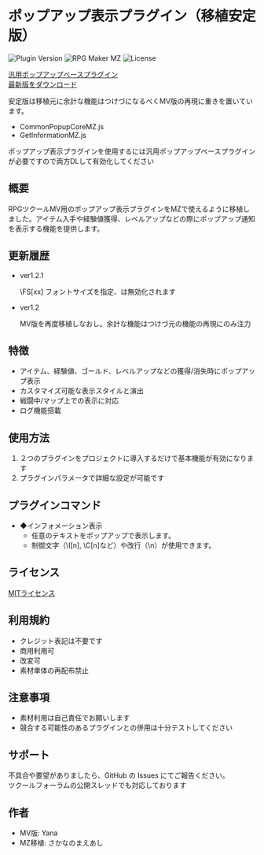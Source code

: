 # ポップアップ表示プラグイン（移植安定版）

![Plugin Version](https://img.shields.io/badge/version-1.2.1-blue)
![RPG Maker MZ](https://img.shields.io/badge/RPG%20Maker-MZ-green)
![License](https://img.shields.io/badge/license-MIT-brightgreen)


[汎用ポップアップベースプラグイン](https://raw.githubusercontent.com/fishs075/MZ/refs/heads/main/CommonPopupCoreMZ.js)<br>
[最新版をダウンロード](https://raw.githubusercontent.com/fishs075/MZ/refs/heads/main/GetInformationMZ.js)<br>

安定版は移植元に余計な機能はつけづになるべくMV版の再現に重きを置いています。

 - CommonPopupCoreMZ.js
 - GetInformationMZ.js

ポップアップ表示プラグインを使用するには汎用ポップアップベースプラグインが必要ですので両方DLして有効化してください


## 概要
RPGツクールMV用のポップアップ表示プラグインをMZで使えるように移植しました。アイテム入手や経験値獲得、レベルアップなどの際にポップアップ通知を表示する機能を提供します。

## 更新履歴
 - ver1.2.1

    \FS[xx] フォントサイズを指定、は無効化されます

 - ver1.2
 
    MV版を再度移植しなおし。余計な機能はつけづ元の機能の再現にのみ注力



## 特徴
- アイテム、経験値、ゴールド、レベルアップなどの獲得/消失時にポップアップ表示
- カスタマイズ可能な表示スタイルと演出
- 戦闘中/マップ上での表示に対応
- ログ機能搭載


## 使用方法
1. ２つのプラグインをプロジェクトに導入するだけで基本機能が有効になります
2. プラグインパラメータで詳細な設定が可能です


## プラグインコマンド
  - ◆インフォメーション表示
     - 任意のテキストをポップアップで表示します。
     - 制御文字（\I[n], \C[n]など）や改行（\n）が使用できます。


## ライセンス
[MITライセンス](http://opensource.org/licenses/mit-license.php)

## 利用規約

-   クレジット表記は不要です
-   商用利用可
-   改変可
-   素材単体の再配布禁止


## 注意事項
- 素材利用は自己責任でお願いします
- 競合する可能性のあるプラグインとの併用は十分テストしてください

## サポート

不具合や要望がありましたら、GitHub の Issues にてご報告ください。<br>
ツクールフォーラムの公開スレッドでも対応しております

## 作者
- MV版: Yana
- MZ移植: さかなのまえあし
